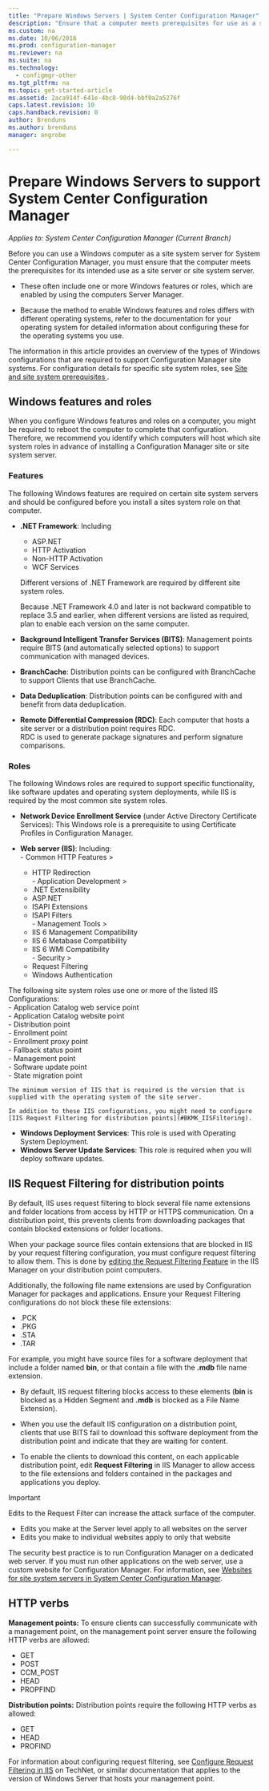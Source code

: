 ```yaml
---
title: "Prepare Windows Servers | System Center Configuration Manager"
description: "Ensure that a computer meets prerequisites for use as a site server or a site system server for System Center Configuration Manager."
ms.custom: na
ms.date: 10/06/2016
ms.prod: configuration-manager
ms.reviewer: na
ms.suite: na
ms.technology:
  - configmgr-other
ms.tgt_pltfrm: na
ms.topic: get-started-article
ms.assetid: 2aca914f-641e-4bc8-98d4-bbf0a2a5276f
caps.latest.revision: 10
caps.handback.revision: 0
author: Brendunsms.author: brendunsmanager: angrobe

---
```

# Prepare Windows Servers to support System Center Configuration Manager*Applies to: System Center Configuration Manager (Current Branch)*
Before you can use a Windows computer as a site system server for System Center Configuration Manager, you must ensure that the computer meets the prerequisites for its intended use as a site server or site system server.  

-   These often include one or more Windows features or roles, which are enabled by using the computers Server Manager.  

-   Because the method to enable Windows features and roles differs with different operating systems, refer to the documentation for your operating system for detailed information about configuring these for the operating systems you use.  

The information in this article provides an overview of the types of Windows configurations that are required to support Configuration Manager site systems. For configuration details for specific site system roles, see [Site and site system prerequisites ](/sccm/core/plan-design/configs/site-and-site-system-prerequisites).

##  <a name="BKMK_WinFeatures"></a> Windows features and roles  
 When you configure Windows features and roles on a computer, you might be required to reboot the computer to complete that configuration. Therefore, we recommend you identify which computers will host which site system roles in advance of installing a Configuration Manager site or site system server.
### Features  
 The following Windows features are required on certain site system servers  and should be configured before you install a sites system role on that computer.  

-   **.NET Framework**: Including  

    -   ASP.NET  
    -   HTTP Activation  
    -   Non-HTTP Activation  
    -   WCF Services  

    Different versions of .NET Framework are required by different site system roles.  

    Because .NET Framework 4.0 and later is not backward compatible to replace 3.5 and earlier, when different versions are listed as required, plan to enable each version on the same computer.  

-   **Background Intelligent Transfer Services (BITS)**: Management points require BITS (and automatically selected options) to support communication with managed devices.  

-   **BranchCache**: Distribution points can be configured with BranchCache to support Clients that use BranchCache.  

-   **Data Deduplication**: Distribution points can be configured with and benefit from data deduplication.  

-   **Remote Differential Compression (RDC)**: Each computer that hosts a site server or a distribution point requires RDC.   
    RDC is used to generate package signatures and perform signature comparisons.  

### Roles  
 The following Windows roles are required to support specific functionality, like software updates and operating system deployments, while IIS is required by the most common site system roles.  

 -   **Network Device Enrollment Service** (under Active Directory Certificate Services):  This Windows role is a prerequisite to using Certificate Profiles in Configuration Manager.  

 -   **Web server (IIS)**: Including:  
    -   Common HTTP Features >  
        -   HTTP Redirection  
    -   Application Development >  
        -   .NET Extensibility  
        -   ASP.NET  
        -   ISAPI Extensions  
        -   ISAPI Filters  
    -   Management Tools >  
        -   IIS 6 Management Compatibility  
        -   IIS 6 Metabase Compatibility  
        -   IIS 6 WMI Compatibility  
    -   Security >  
        -   Request Filtering  
        -   Windows Authentication  

 The following site system roles use one or more of the listed IIS Configurations:  
    -   Application Catalog web service point  
    -   Application Catalog website point  
    -   Distribution point  
    -   Enrollment point  
    -   Enrollment proxy point  
    -   Fallback status point  
    -   Management point  
    -   Software update point  
    -   State migration point     

    The minimum version of IIS that is required is the version that is supplied with the operating system of the site server.  

    In addition to these IIS configurations, you might need to configure [IIS Request Filtering for distribution points](#BKMK_IISFiltering).  

-   **Windows Deployment Services**: This role is used with Operating System Deployment.  
-   **Windows Server Update Services**: This role is required when you will deploy software updates.  

##  <a name="BKMK_IISFiltering"></a> IIS Request Filtering for distribution points  
 By default, IIS uses request filtering to block several file name extensions and folder locations from access by HTTP or HTTPS communication. On a distribution point, this prevents clients from downloading packages that contain blocked extensions or folder locations.  

 When your package source files contain extensions that are blocked in IIS by your request filtering configuration, you must configure request filtering to allow them. This is done by [editing the Request Filtering Feature](https://technet.microsoft.com/library/hh831621.aspx) in the IIS Manager on your distribution point computers.  

 Additionally, the following file name extensions are used by Configuration Manager for packages and applications. Ensure your Request Filtering configurations do not block these file extensions:  

-   .PCK  
-   .PKG  
-   .STA  
-   .TAR  

For example, you might have source files for a software deployment that include a folder named **bin**, or that contain a file with the **.mdb** file name extension.  

-   By default, IIS request filtering blocks access to these elements (**bin** is blocked as a Hidden Segment and **.mdb** is blocked as a File Name Extension).  

-   When you use the default IIS configuration on a distribution point, clients that use BITS fail to download this software deployment from the distribution point and indicate that they are waiting for content.  

-   To enable the clients to download this content, on each applicable distribution point, edit **Request Filtering** in IIS Manager to allow access to the file extensions and folders contained in the packages and applications you deploy.  

> [!IMPORTANT]  
>  Edits to the Request Filter can increase the attack surface of the computer.  
>   
>  -   Edits you make at the Server level apply to all websites on the server  
> -   Edits you make to individual websites apply to only that website  
>   
>  The security best practice is to run Configuration Manager on a dedicated web server. If you must run other applications on the web server, use a custom website for Configuration Manager. For information, see [Websites for site system servers in System Center Configuration Manager](../../../core/plan-design/network/websites-for-site-system-servers.md).  

## HTTP verbs
**Management points:** To ensure clients can successfully communicate with a management point, on the management point server ensure the following HTTP verbs are allowed:  
 - GET
 - POST
 - CCM_POST
 - HEAD
 - PROPFIND

**Distribution points:** Distribution points require the following HTTP verbs as allowed:
 - GET
 - HEAD
 - PROFIND

For information about configuring request filtering, see [Configure Request Filtering in IIS](https://technet.microsoft.com/library/hh831621.aspx#Verbs) on TechNet, or similar documentation that applies to the version of Windows Server that hosts your management point.
